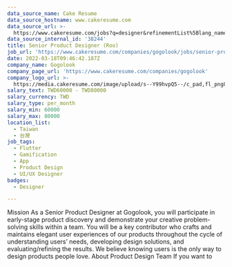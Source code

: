 ```yaml
---
data_source_name: Cake Resume
data_source_hostname: www.cakeresume.com
data_source_url: >-
  https://www.cakeresume.com/jobs?q=designer&refinementList%5Blang_name%5D%5B0%5D=English&refinementList%5Bsalary_type%5D=per_year
data_source_internal_id: '38244'
title: Senior Product Designer (Roo)
job_url: 'https://www.cakeresume.com/companies/gogolook/jobs/senior-product-designer-roo'
date: 2022-03-18T09:46:42.187Z
company_name: Gogolook
company_page_url: 'https://www.cakeresume.com/companies/gogolook'
company_logo_url: >-
  https://media.cakeresume.com/image/upload/s--Y99hvpQ5--/c_pad,fl_png8,h_200,w_200/v1618254473/gi3vnzovbkfiqffe6fu7.png
salary_text: TWD60000 - TWD80000
salary_currency: TWD
salary_type: per_month
salary_min: 60000
salary_max: 80000
location_list:
  - Taiwan
  - 台灣
job_tags:
  - Flutter
  - Gamification
  - App
  - Product Design
  - UI/UX Designer
badges:
  - Designer

---
```


Mission As a Senior Product Designer at Gogolook, you will participate in early-stage product discovery and demonstrate your creative problem-solving skills within a team. You will be a key contributor who crafts and maintains elegant user experiences of our products throughout the cycle of understanding users’ needs, developing design solutions, and evaluating/refining the results. We believe knowing users is the only way to design products people love. About Product Design Team If you want to 